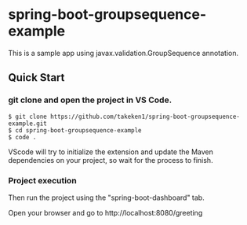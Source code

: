 # spring-boot-groupsequence-example

This is a sample app using javax.validation.GroupSequence annotation.

## Quick Start

### git clone and open the project in VS Code.

```
$ git clone https://github.com/takeken1/spring-boot-groupsequence-example.git
$ cd spring-boot-groupsequence-example
$ code .
```

VScode will try to initialize the extension and update the Maven dependencies on your project, so wait for the process to finish.

### Project execution

Then run the project using the "spring-boot-dashboard" tab.

Open your browser and go to http://localhost:8080/greeting
